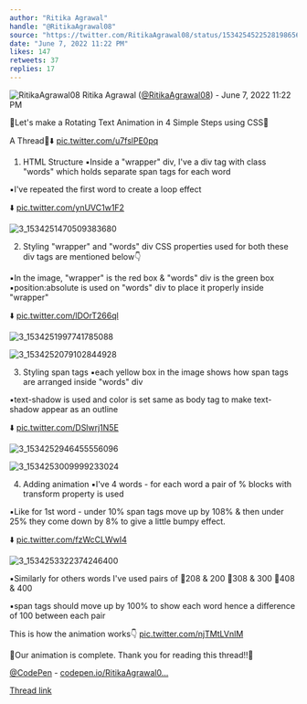 ```yaml
---
author: "Ritika Agrawal"
handle: "@RitikaAgrawal08"
source: "https://twitter.com/RitikaAgrawal08/status/1534254522528198656"
date: "June 7, 2022 11:22 PM"
likes: 147
retweets: 37
replies: 17
---
```

![RitikaAgrawal08](https://pbs.twimg.com/profile_images/1536045260253515776/BNiSS_c1_normal.jpg)
Ritika Agrawal ([@RitikaAgrawal08](https://twitter.com/RitikaAgrawal08)) - June 7, 2022 11:22 PM

🔸Let's make a Rotating Text Animation in 4 Simple Steps using CSS🔸

A Thread🧵⬇️ [pic.twitter.com/u7fslPE0pq](https://twitter.com/RitikaAgrawal08/status/1534254522528198656/video/1)

1. HTML Structure
▪️Inside a "wrapper" div, I've a div tag with class "words" which holds separate span tags for each word

▪️I've repeated the first word to create a loop effect

⬇️ [pic.twitter.com/ynUVC1w1F2](https://twitter.com/RitikaAgrawal08/status/1534254533081063425/photo/1)

![3_1534251470509383680](https://pbs.twimg.com/media/FUrBlWfVIAAtI7u.jpg)

2. Styling "wrapper" and "words" div
CSS properties used for both these div tags are mentioned below👇

▪️In the image, "wrapper" is the red box & "words" div is the green box
▪️position:absolute is used on "words" div to place it properly inside "wrapper"

⬇️ [pic.twitter.com/lDOrT266ql](https://twitter.com/RitikaAgrawal08/status/1534254545131384832/photo/1)

![3_1534251997741785088](https://pbs.twimg.com/media/FUrCEClVIAAwv9H.jpg)

![3_1534252079102844928](https://pbs.twimg.com/media/FUrCIxrUYAAHfRG.png)

3. Styling span tags
▪️each yellow box in the image shows how span tags are arranged inside "words" div 

▪️text-shadow is used and color is set same as body tag to make text-shadow appear as an outline

⬇️ [pic.twitter.com/DSlwrj1N5E](https://twitter.com/RitikaAgrawal08/status/1534254556523048961/photo/1)

![3_1534252946455556096](https://pbs.twimg.com/media/FUrC7Q0UcAA6IRL.jpg)

![3_1534253009999233024](https://pbs.twimg.com/media/FUrC-9iUAAAIpw4.png)

4. Adding animation
▪️I've 4 words - for each word a pair of % blocks with transform property is used 

▪️Like for 1st word - under 10% span tags move up by 108% & then under 25% they come down by 8% to give a little bumpy effect.

⬇️ [pic.twitter.com/fzWcCLWwI4](https://twitter.com/RitikaAgrawal08/status/1534254566694191105/photo/1)

![3_1534253322374246400](https://pbs.twimg.com/media/FUrDRJOUcAAnPi6.png)

▪️Similarly for others words I've used pairs of 
🔹208 & 200 
🔹308 & 300
🔹408 & 400

▪️span tags should move up by 100% to show each word hence a difference of 100 between each pair

This is how the animation works👇 [pic.twitter.com/njTMtLVnlM](https://twitter.com/RitikaAgrawal08/status/1534254740300656640/video/1)

🔸Our animation is complete. Thank you for reading this thread!!🔸

[@CodePen](https://twitter.com/CodePen) - [codepen.io/RitikaAgrawal0…](https://codepen.io/RitikaAgrawal08/full/JjpaZzx)

[Thread link](https://twitter.com/RitikaAgrawal08/status/1534254522528198656)